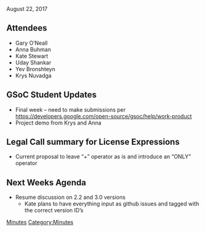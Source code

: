 August 22, 2017

## Attendees

  - Gary O’Neall
  - Anna Buhman
  - Kate Stewart
  - Uday Shankar
  - Yev Bronshteyn
  - Krys Nuvadga

## GSoC Student Updates

  - Final week – need to make submissions per
    <https://developers.google.com/open-source/gsoc/help/work-product>
  - Project demo from Krys and Anna

## Legal Call summary for License Expressions

  - Current proposal to leave “+” operator as is and introduce an “ONLY”
    operator

## Next Weeks Agenda

  - Resume discussion on 2.2 and 3.0 versions
      - Kate plans to have everything input as github issues and tagged
        with the correct version ID’s

[Minutes](Category:Technical "wikilink")
[Category:Minutes](Category:Minutes "wikilink")
